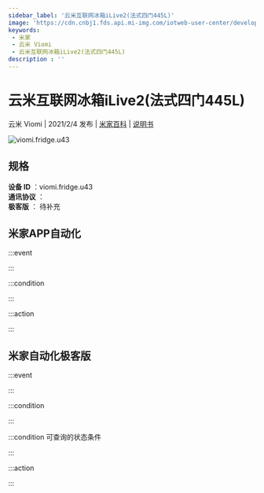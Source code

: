 ```yaml
---
sidebar_label: '云米互联网冰箱iLive2(法式四门445L)'
image: 'https://cdn.cnbj1.fds.api.mi-img.com/iotweb-user-center/developer_1679048995036dVfAauY5.png?GalaxyAccessKeyId=AKVGLQWBOVIRQ3XLEW&Expires=9223372036854775807&Signature=K29KiL3V8IUeiyQUAqBZGTmwnQ0='
keywords: 
 - 米家
 - 云米 Viomi
 - 云米互联网冰箱iLive2(法式四门445L)
description : ''
---
```

# 云米互联网冰箱iLive2(法式四门445L)

云米 Viomi | 2021/2/4 发布 | [米家百科](https://home.mi.com/webapp/content/baike/product/index.html?model=viomi.fridge.u43) | [说明书](https://home.mi.com/views/introduction.html?model=viomi.fridge.u43&region=cn)

![viomi.fridge.u43](https://cdn.cnbj1.fds.api.mi-img.com/iotweb-user-center/developer_1679048995036dVfAauY5.png?GalaxyAccessKeyId=AKVGLQWBOVIRQ3XLEW&Expires=9223372036854775807&Signature=K29KiL3V8IUeiyQUAqBZGTmwnQ0=)

## 规格  
> 
**设备 ID** ：viomi.fridge.u43  
**通讯协议** ：  
**极客版**  ： 待补充 


## 米家APP自动化  

:::event  

:::

:::condition  

:::

:::action   

:::

## 米家自动化极客版  

:::event  

:::

:::condition  

:::

:::condition 可查询的状态条件  

:::

:::action  

:::

        
